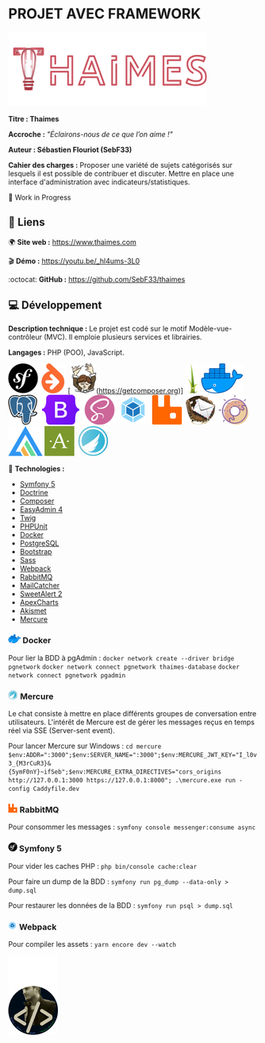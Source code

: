 # PROJET AVEC FRAMEWORK
![logo_sebflix](/github/logo_thaimes.png)

**Titre : Thaimes**

**Accroche :**
*"Éclairons-nous de ce que l’on aime !"*

**Auteur : Sébastien Flouriot (SebF33)**

**Cahier des charges :**
Proposer une variété de sujets catégorisés sur lesquels il est possible de contribuer et discuter.
Mettre en place une interface d'administration avec indicateurs/statistiques.

:construction: Work in Progress


## :link: Liens
:earth_africa: **Site web :** https://www.thaimes.com

:clapper: **Démo :** https://youtu.be/_hl4ums-3L0

:octocat: **GitHub :** https://github.com/SebF33/thaimes


## :computer: Développement
**Description technique :** Le projet est codé sur le motif Modèle-vue-contrôleur (MVC). Il emploie plusieurs services et librairies.

**Langages :** PHP (POO), JavaScript.

[![Symfony](/github/Symfony.png)](https://symfony.com) [![Doctrine](/github/Doctrine.png)](https://www.doctrine-project.org) [![Composer](/github/Composer.png)(https://getcomposer.org)] [![Twig](/github/Twig.png)](https://twig.symfony.com) [![Docker](/github/Docker.png)](https://www.docker.com) [![PostgreSQL](/github/PostgreSQL.png)](https://www.postgresql.org) [![Bootstrap](/github/Bootstrap.png)](https://getbootstrap.com) [![Sass](/github/Sass.png)](https://sass-lang.com) [![Webpack](/github/Webpack.png)](https://webpack.js.org) [![RabbitMQ](/github/RabbitMQ.png)](https://www.rabbitmq.com) [![MailCatcher](/github/MailCatcher.png)](https://mailcatcher.me) [![SweetAlert](/github/SweetAlert.png)](https://sweetalert2.github.io) [![ApexCharts](/github/ApexCharts.png)](https://apexcharts.com) [![Akismet](/github/Akismet.png)](https://akismet.com) [![Mercure](/github/Mercure.png)](https://mercure.rocks)

:toolbox: **Technologies :**
- [Symfony 5](https://symfony.com/doc/5.4/index.html)
- [Doctrine](https://www.doctrine-project.org/projects/doctrine-orm/en/current/tutorials/getting-started.html)
- [Composer](https://getcomposer.org/doc)
- [EasyAdmin 4](https://symfony.com/bundles/EasyAdminBundle/current/index.html)
- [Twig](https://twig.symfony.com/doc/3.x)
- [PHPUnit](https://phpunit.readthedocs.io/fr/latest)
- [Docker](https://docs.docker.com)
- [PostgreSQL](https://www.postgresql.org/docs)
- [Bootstrap](https://getbootstrap.com/docs/5.1/getting-started/introduction)
- [Sass](https://sass-lang.com/documentation)
- [Webpack](https://webpack.js.org/concepts)
- [RabbitMQ](https://www.rabbitmq.com/documentation.html)
- [MailCatcher](https://mailcatcher.me)
- [SweetAlert 2](https://sweetalert2.github.io/#download)
- [ApexCharts](https://apexcharts.com/docs/installation)
- [Akismet](https://akismet.com/development)
- [Mercure](https://mercure.rocks/docs/getting-started)


### ![Docker_tiny](/github/Docker_tiny.png) Docker
Pour lier la BDD à pgAdmin :
`docker network create --driver bridge pgnetwork`
`docker network connect pgnetwork thaimes-database`
`docker network connect pgnetwork pgadmin`


### ![Mercure_tiny](/github/Mercure_tiny.png) Mercure
Le chat consiste à mettre en place différents groupes de conversation entre utilisateurs.
L'intérêt de Mercure est de gérer les messages reçus en temps réel via SSE (Server-sent event).

Pour lancer Mercure sur Windows :
`cd mercure`
`$env:ADDR=":3000";$env:SERVER_NAME=":3000";$env:MERCURE_JWT_KEY="I_l0v3_{M3rCuR3}&{5ymF0nY}~ifSeb";$env:MERCURE_EXTRA_DIRECTIVES="cors_origins http://127.0.0.1:3000 https://127.0.0.1:8000"; .\mercure.exe run -config Caddyfile.dev`


### ![RabbitMQ_tiny](/github/RabbitMQ_tiny.png) RabbitMQ
Pour consommer les messages :
`symfony console messenger:consume async`


### ![Symfony_tiny](/github/Symfony_tiny.png) Symfony 5
Pour vider les caches PHP :
`php bin/console cache:clear`

Pour faire un dump de la BDD :
`symfony run pg_dump --data-only > dump.sql`

Pour restaurer les données de la BDD :
`symfony run psql > dump.sql`


### ![Webpack_tiny](/github/Webpack_tiny.png) Webpack
Pour compiler les assets :
`yarn encore dev --watch`


![avatar](/github/avatar.png)